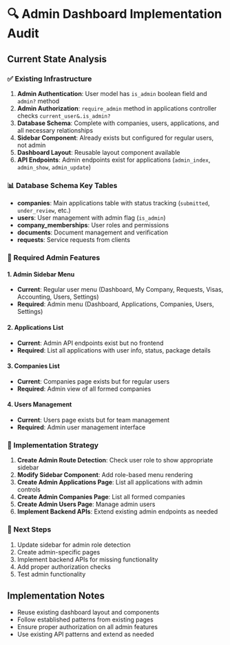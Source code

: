 # 🔍 Admin Dashboard Implementation Audit

## Current State Analysis

### ✅ Existing Infrastructure
1. **Admin Authentication**: User model has `is_admin` boolean field and `admin?` method
2. **Admin Authorization**: `require_admin` method in applications controller checks `current_user&.is_admin?`
3. **Database Schema**: Complete with companies, users, applications, and all necessary relationships
4. **Sidebar Component**: Already exists but configured for regular users, not admin
5. **Dashboard Layout**: Reusable layout component available
6. **API Endpoints**: Admin endpoints exist for applications (`admin_index`, `admin_show`, `admin_update`)

### 📊 Database Schema Key Tables
- **companies**: Main applications table with status tracking (`submitted`, `under_review`, etc.)
- **users**: User management with admin flag (`is_admin`)
- **company_memberships**: User roles and permissions
- **documents**: Document management and verification
- **requests**: Service requests from clients

### 🎯 Required Admin Features

#### 1. Admin Sidebar Menu
- **Current**: Regular user menu (Dashboard, My Company, Requests, Visas, Accounting, Users, Settings)
- **Required**: Admin menu (Dashboard, Applications, Companies, Users, Settings)

#### 2. Applications List
- **Current**: Admin API endpoints exist but no frontend
- **Required**: List all applications with user info, status, package details

#### 3. Companies List
- **Current**: Companies page exists but for regular users
- **Required**: Admin view of all formed companies

#### 4. Users Management
- **Current**: Users page exists but for team management
- **Required**: Admin user management interface

### 🔧 Implementation Strategy

1. **Create Admin Route Detection**: Check user role to show appropriate sidebar
2. **Modify Sidebar Component**: Add role-based menu rendering
3. **Create Admin Applications Page**: List all applications with admin controls
4. **Create Admin Companies Page**: List all formed companies
5. **Create Admin Users Page**: Manage admin users
6. **Implement Backend APIs**: Extend existing admin endpoints as needed

### 🚀 Next Steps
1. Update sidebar for admin role detection
2. Create admin-specific pages
3. Implement backend APIs for missing functionality
4. Add proper authorization checks
5. Test admin functionality

## Implementation Notes
- Reuse existing dashboard layout and components
- Follow established patterns from existing pages
- Ensure proper authorization on all admin features
- Use existing API patterns and extend as needed
